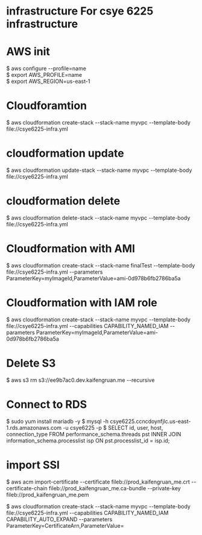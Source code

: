 # infrastructure For csye 6225 infrastructure

# AWS init

$ aws configure --profile=name  
$ export AWS_PROFILE=name  
$ export AWS_REGION=us-east-1

# Cloudforamtion

$ aws cloudformation create-stack --stack-name myvpc --template-body file://csye6225-infra.yml

# cloudformation update

$ aws cloudformation update-stack --stack-name myvpc --template-body file://csye6225-infra.yml

# cloudformation delete

$ aws cloudformation delete-stack --stack-name myvpc --template-body file://csye6225-infra.yml

# Cloudformation with AMI

$ aws cloudformation create-stack --stack-name finalTest --template-body file://csye6225-infra.yml --parameters ParameterKey=myImageId,ParameterValue=ami-0d978b6fb2786ba5a

# Cloudformation with IAM role

$ aws cloudformation create-stack --stack-name myvpc --template-body file://csye6225-infra.yml --capabilities CAPABILITY_NAMED_IAM --parameters ParameterKey=myImageId,ParameterValue=ami-0d978b6fb2786ba5a

# Delete S3

$ aws s3 rm s3://ee9b7ac0.dev.kaifengruan.me --recursive

# Connect to RDS

$ sudo yum install mariadb -y
$ mysql -h csye6225.ccncdoynfjlc.us-east-1.rds.amazonaws.com -u csye6225 -p
$ SELECT id, user, host, connection_type FROM performance_schema.threads pst INNER JOIN information_schema.processlist isp ON pst.processlist_id = isp.id;

# import SSl

$ aws acm import-certificate --certificate fileb://prod_kaifengruan_me.crt --certificate-chain fileb://prod_kaifengruan_me.ca-bundle --private-key fileb://prod_kaifengruan_me.pem

$ aws cloudformation create-stack --stack-name myvpc --template-body file://csye6225-infra.yml --capabilities CAPABILITY_NAMED_IAM CAPABILITY_AUTO_EXPAND --parameters ParameterKey=CertificateArn,ParameterValue=
